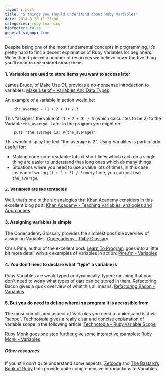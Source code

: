 ```yaml
---
layout : post
title: "5 things you should understand about Ruby Variables"
date: 2014-3-26 11:23:00
categories: ruby learning
biofooter: false
general_signup: true
---
```


Despite being one of the most fundamental concepts in programming, it’s pretty hard to find a decent explanation of Ruby Variables for beginners. We’ve hand-picked a number of resources we believe cover the five thing you’ll need to understand about them.

#### 1. Variables are used to store items you want to access later

James Bruce, of Make Use Of, provides a no-nonsense introduction to variables: [Make Use of – Variables And Data Types](http://www.makeuseof.com/tag/basics-of-computer-programming-variables-datatypes/)

An example of a variable in action would be:

        the_average = (1 + 2 + 3) / 3

This “assigns” the value of  `(1 + 2 + 3) / 3` (which calculates to be 2) to the Variable `the_average.` Later in the program you might do:

        puts "the average is: #{the_average}"
        
This would display the text "the average is 2". Using Variables is particularly useful for:

* Making code more readable: lots of short lines which each do a single thing are easier to understand than long ones which do many things 
* Situations where you need to use a value lots of times, in this case instead of writing `(1 + 2 + 3) / 3` every time, you can just use `the_average`.




#### 2.	Variables are like tentacles

Well, that’s one of the six analogies that Khan Academy considers in this excellent blog post: [Khan Academy - Teaching Variables: Analogies and Approaches](http://cs-blog.khanacademy.org/2013/09/teaching-variables-analogies-and.html) 

#### 3.	Assigning variables is simple

The Codecademy Glossary provides the simplest possible overview of assigning Variables: [Codecademy - Ruby Glossary](http://www.codecademy.com/glossary/ruby#variables) 

Chris Pine, author of the excellent book [Learn To Program](http://pragprog.com/book/ltp2/learn-to-program), goes into a little bit more detail with six examples of Variables in action: 
[Pine.fm - Variables](http://pine.fm/LearnToProgram/?Chapter=03) 


#### 4.	You don’t need to declare what "type" a variable is

Ruby Variables are weak-typed or dynamically-typed; meaning that you don't need to worry what types of data can be stored in them. Refactoring Bacon gives a quick overview of what this all means: [Refactoring Bacon - Variables](http://www.refactoringbacon.com/ruby-basics-variables/)


#### 5.	But you do need to define where in a program it is accessible from

The most complicated aspect of Variables you need to understand is their “scope”. Technotopia gives a really clear and concise explanation of variable scope in the following article:  [Technotopia - Ruby Variable Scope](http://www.techotopia.com/index.php/Ruby_Variable_Scope) 

Ruby Monk goes one step further give some interactive examples: [Ruby Monk - Variables](http://rubymonk.com/learning/books/4-ruby-primer-ascent/chapters/38-declaring-data/lessons/129-variables) 


##### Other resources

If you still don’t quite understand some aspects, [Zetcode](http://zetcode.com/lang/rubytutorial/variables/ ) and [The Bastard’s Book of Ruby](http://ruby.bastardsbook.com/chapters/variables/ ) both provide quite comprehensive introductions to Variables.

